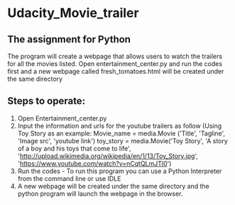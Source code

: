 # Udacity_Movie_trailer

## The assignment for Python

The program will create a webpage that allows users to watch the trailers for all the movies listed. Open entertainment_center.py and run the codes first and a new webpage called fresh_tomatoes.html will be created under the same directory

## Steps to operate:

1. Open Entertainment_center.py
1. Input the information and urls for the youtube trailers as follow (Using Toy Story as an example:
Movie_name = media.Movie ('Title', 'Tagline', 'Image src', 'youtube link')
toy_story = media.Movie('Toy Story', 'A story of a boy and his toys that come to life', 'http://upload.wikimedia.org/wikipedia/en/1/13/Toy_Story.jpg', 'https://www.youtube.com/watch?v=nCqtQLmJTl0')
1. Run the codes - To run this program you can use a Python Interpreter from the command line or use IDLE
1. A new webpage will be created under the same directory and the python program will launch the webpage in the browser.
